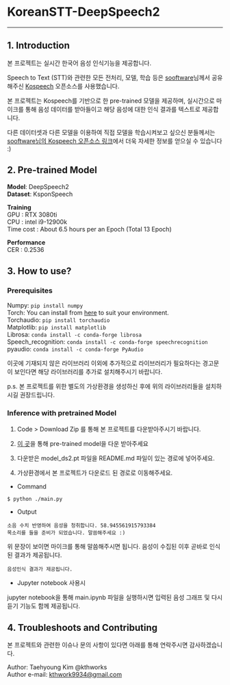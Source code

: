 # KoreanSTT-DeepSpeech2

---

## 1. Introduction

본 프로젝트는 실시간 한국어 음성 인식기능을 제공합니다.  

Speech to Text (STT)와 관련한 모든 전처리, 모델, 학습 등은 [sooftware](https://github.com/sooftware)님께서 공유해주신 [Kospeech](https://github.com/sooftware/kospeech) 오픈소스를 사용했습니다.

본 프로젝트는 Kospeech를 기반으로 한 pre-trained 모델을 제공하며, 실시간으로 마이크를 통해 음성 데이터를 받아들이고 해당 음성에 대한 인식 결과를 텍스트로 제공합니다.

다른 데이터셋과 다른 모델을 이용하여 직접 모델을 학습시켜보고 싶으신 분들께서는 [sooftware님의 Kospeech 오픈소스 링크](https://github.com/sooftware/kospeech)에서 더욱 자세한 정보를 얻으실 수 있습니다 :)

## 2. Pre-trained Model

**Model**: DeepSpeech2  
**Dataset**: KsponSpeech  

**Training**  
GPU : RTX 3080ti  
CPU : intel i9-12900k  
Time cost : About 6.5 hours per an Epoch (Total 13 Epoch)  

**Performance**  
CER : 0.2536  

## 3. How to use?

### Prerequisites
Numpy: ```pip install numpy```  
Torch: You can install from [here](https://pytorch.org/get-started/locally/) to suit your environment.    
Torchaudio: ```pip install torchaudio```  
Matplotlib: ```pip install matplotlib```  
Librosa: ```conda install -c conda-forge librosa```  
Speech_recognition: ```conda install -c conda-forge speechrecognition```  
pyaudio: ```conda install -c conda-forge PyAudio```

이곳에 기재되지 않은 라이브러리 이외에 추가적으로 라이브러리가 필요하다는 경고문이 보인다면 해당 라이브러리를 추가로 설치해주시기 바랍니다.

p.s. 본 프로젝트를 위한 별도의 가상환경을 생성하신 후에 위의 라이브러리들을 설치하시길 권장드립니다.

### Inference with pretrained Model
1. Code > Download Zip 를 통해 본 프로젝트를 다운받아주시기 바랍니다.

2. [이 곳](https://drive.google.com/file/d/1gtIjISjVMBTpxBsnGwrwsWPnSuEAAcFi/view?usp=sharing)을 통해 pre-trained model을 다운 받아주세요

3. 다운받은 model_ds2.pt 파일을 README.md 파일이 있는 경로에 넣어주세요.

4. 가상환경에서 본 프로젝트가 다운로드 된 경로로 이동해주세요.

* Command
```
$ python ./main.py
```

* Output
```
소음 수치 반영하여 음성을 청취합니다. 58.945561915793384
목소리를 들을 준비가 되었습니다. 말씀해주세요 :)
```  
위 문장이 보이면 마이크를 통해 말씀해주시면 됩니다.
음성이 수집된 이후 곧바로 인식된 결과가 제공됩니다.
```
음성인식 결과가 제공됩니다.
```

* Jupyter notebook 사용시

jupyter notebook을 통해 main.ipynb 파일을 실행하시면 입력된 음성 그래프 및 다시듣기 기능도 함께 제공됩니다.

## 4. Troubleshoots and Contributing

본 프로젝트와 관련한 이슈나 문의 사항이 있다면 아래를 통해 연락주시면 감사하겠습니다.

Author: Taehyoung Kim @kthworks  
Author e-mail: kthwork9934@gmail.com
